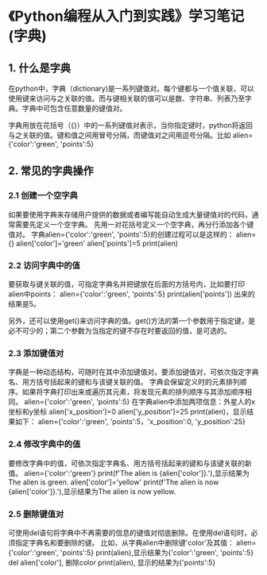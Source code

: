 # 《Python编程从入门到实践》学习笔记(字典)
## 1. 什么是字典
在python中，字典（dictionary)是一系列键值对。每个键都与一个值关联，可以使用键来访问与之关联的值。而与键相关联的值可以是数、字符串、列表乃至字典。字典中可包含任意数量的键值对。

字典用放在花括号（{}）中的一系列键值对表示，当你指定键时，python将返回与之关联的值。键和值之间用冒号分隔，而键值对之间用逗号分隔。比如
alien={'color':'green', 'points':5}

## 2. 常见的字典操作
### 2.1 创建一个空字典
如果要使用字典来存储用户提供的数据或者编写能自动生成大量键值对的代码，通常需要先定义一个空字典。
先用一对花括号定义一个空字典，再分行添加各个键值对。
字典alien={'color':'green', 'points':5}的创建过程可以是这样的：
alien={}
alien['color']='green'
alien['points']=5
print(alien)

### 2.2 访问字典中的值
要获取与键关联的值，可指定字典名并把键放在后面的方括号内，比如要打印alien中points：
alien={'color':'green', 'points':5}
print(alien['points'])
出来的结果是5。

另外，还可以使用get()来访问字典的值。get()方法的第一个参数用于指定键，是必不可少的；第二个参数为当指定的键不存在时要返回的值，是可选的。

### 2.3 添加键值对
字典是一种动态结构，可随时在其中添加键值对。要添加键值对，可依次指定字典名、用方括号括起来的键和与该键关联的值。
字典会保留定义时的元素排列顺序。如果将字典打印出来或遍历其元素，将发现元素的排列顺序与其添加顺序相同。
alien={'color':'green', 'points':5}
在字典alien中添加两项信息：外星人的x坐标和y坐标
alien['x_position']=0
alien['y_position']=25
print(alien)，显示结果如下：
alien={'color':'green', 'points':5，'x_position':0, 'y_position':25}

### 2.4 修改字典中的值
要修改字典中的值，可依次指定字典名、用方括号括起来的键和与该键关联的新值。
alien={'color':'green'}
print(f'The alien is {alien['color']}.'),显示结果为The alien is green.
alien['color']='yellow'
print(f'The alien is now {alien['color']}.'),显示结果为The alien is now yellow.

### 2.5 删除键值对
可使用del语句将字典中不再需要的信息的键值对彻底删除。在使用del语句时，必须指定字典名和要删除的键。
比如，从字典alien中删除键'color'及其值：
alien={'color':'green', 'points':5}
print(alien),显示结果为{'color':'green', 'points':5}
del alien['color'], 删除color
print(alien), 显示的结果为{'points':5}